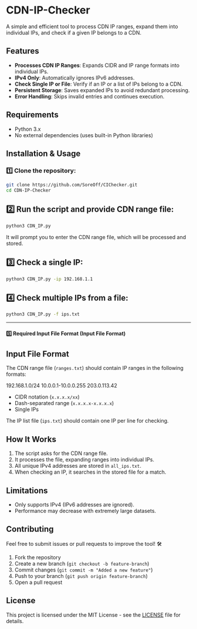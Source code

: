 # CDN-IP-Checker

A simple and efficient tool to process CDN IP ranges, expand them into individual IPs, and check if a given IP belongs to a CDN.

## Features

- **Processes CDN IP Ranges**: Expands CIDR and IP range formats into individual IPs.
- **IPv4 Only**: Automatically ignores IPv6 addresses.
- **Check Single IP or File**: Verify if an IP or a list of IPs belong to a CDN.
- **Persistent Storage**: Saves expanded IPs to avoid redundant processing.
- **Error Handling**: Skips invalid entries and continues execution.


## Requirements

- Python 3.x
- No external dependencies (uses built-in Python libraries)


## Installation & Usage

### 1️⃣ Clone the repository:
```sh
git clone https://github.com/SoreOff/CIChecker.git
cd CDN-IP-Checker
```


## 2️⃣ Run the script and provide CDN range file:
```sh
python3 CDN_IP.py
```
It will prompt you to enter the CDN range file, which will be processed and stored.


## 3️⃣ Check a single IP:
```sh
python3 CDN_IP.py -ip 192.168.1.1
```


## 4️⃣ Check multiple IPs from a file:
```sh
python3 CDN_IP.py -f ips.txt
```

---

#### 5️⃣ ****Required Input File Format** (Input File Format)**

## Input File Format

The CDN range file (`ranges.txt`) should contain IP ranges in the following formats:

192.168.1.0/24 10.0.0.1-10.0.0.255 203.0.113.42

- CIDR notation (`x.x.x.x/xx`)
- Dash-separated range (`x.x.x.x-x.x.x.x`)
- Single IPs

The IP list file (`ips.txt`) should contain one IP per line for checking.



## How It Works

1. The script asks for the CDN range file.
2. It processes the file, expanding ranges into individual IPs.
3. All unique IPv4 addresses are stored in `all_ips.txt`.
4. When checking an IP, it searches in the stored file for a match.


## Limitations

- Only supports IPv4 (IPv6 addresses are ignored).
- Performance may decrease with extremely large datasets.


## Contributing

Feel free to submit issues or pull requests to improve the tool! 🛠️

1. Fork the repository
2. Create a new branch (`git checkout -b feature-branch`)
3. Commit changes (`git commit -m "Added a new feature"`)
4. Push to your branch (`git push origin feature-branch`)
5. Open a pull request


## License

This project is licensed under the MIT License - see the [LICENSE](LICENSE) file for details.







